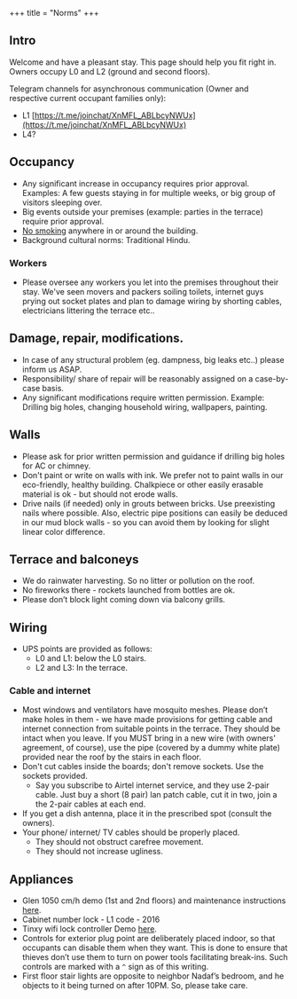 +++
title = "Norms"
+++


## Intro
Welcome and have a pleasant stay. This page should help you fit right in. Owners occupy L0 and L2 (ground and second floors).

Telegram channels for asynchronous communication (Owner and respective current occupant families only):

- L1 [https://t.me/joinchat/XnMFL_ABLbcyNWUx](https://t.me/joinchat/XnMFL_ABLbcyNWUx)
- L4?


## Occupancy
- Any significant increase in occupancy requires prior approval. Examples: A few guests staying in for multiple weeks, or big group of visitors sleeping over.
- Big events outside your premises (example: parties in the terrace) require prior approval.
- <span style="text-decoration:underline;">No smoking</span> anywhere in or around the building.
- Background cultural norms: Traditional Hindu.

### Workers
- Please oversee any workers you let into the premises throughout their stay. We've seen movers and packers soiling toilets, internet guys prying out socket plates and plan to damage wiring by shorting cables, electricians littering the terrace etc..

## Damage, repair, modifications.

- In case of any structural problem (eg. dampness, big leaks etc..) please inform us ASAP.
- Responsibility/ share of repair will be reasonably assigned on a case-by-case basis.
- Any significant modifications require written permission. Example: Drilling big holes, changing household wiring, wallpapers, painting.


## Walls
- Please ask for prior written permission and guidance if drilling big holes for AC or chimney.
- Don't paint or write on walls with ink. We prefer not to paint walls in our eco-friendly, healthy building. Chalkpiece or other easily erasable material is ok - but should not erode walls.
- Drive nails (if needed) only in grouts between bricks. Use preexisting nails where possible. Also, electric pipe positions can easily be deduced in our mud block walls - so you can avoid them by looking for slight linear color difference.

## Terrace and balconeys
- We do rainwater harvesting. So no litter or pollution on the roof.
- No fireworks there - rockets launched from bottles are ok.
- Please don’t block light coming down via balcony grills.

## Wiring
- UPS points are provided as follows:
  - L0 and L1: below the L0 stairs.
  - L2 and L3: In the terrace.

### Cable and internet
- Most windows and ventilators have mosquito meshes. Please don’t make holes in them - we have made provisions for getting cable and internet connection from suitable points in the terrace. They should be intact when you leave. If you MUST bring in a new wire (with owners' agreement, of course), use the pipe (covered by a dummy white plate) provided near the roof by the stairs in each floor.
- Don't cut cables inside the boards; don't remove sockets. Use the sockets provided.
    - Say you subscribe to Airtel internet service, and they use 2-pair cable. Just buy a short (8 pair) lan patch cable, cut it in two, join a the 2-pair cables at each end.
- If you get a dish antenna, place it in the prescribed spot (consult the owners).
- Your phone/ internet/ TV cables should be properly placed.
    - They should not obstruct carefree movement.
    - They should not increase ugliness.

## Appliances

- Glen 1050 cm/h demo (1st and 2nd floors) and maintenance instructions [here](https://www.youtube.com/watch?v=dwt-zLlZQiY).
- Cabinet number lock - L1 code - 2016
- Tinxy wifi lock controller Demo [here](https://www.youtube.com/watch?v=WiY89FcC-Eo).
- Controls for exterior plug point are deliberately placed indoor, so that occupants can disable them when they want. This is done to ensure that thieves don’t use them to turn on power tools facilitating break-ins. Such controls are marked with a `^` sign as of this writing.
- First floor stair lights are opposite to neighbor Nadaf’s bedroom, and he objects to it being turned on after 10PM. So, please take care.

